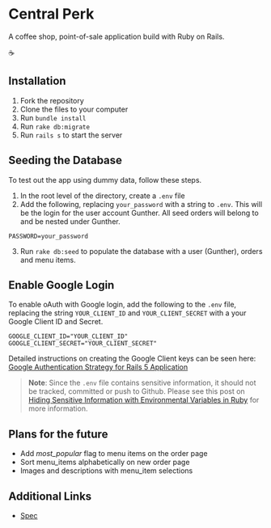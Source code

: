 # Central Perk

A coffee shop, point-of-sale application build with Ruby on Rails.

☕️

## Installation

1. Fork the repository
1. Clone the files to your computer
1. Run `bundle install`
1. Run `rake db:migrate`
1. Run `rails s` to start the server

## Seeding the Database

To test out the app using dummy data, follow these steps.

1. In the root level of the directory, create a `.env` file
1. Add the following, replacing `your_password` with a string to `.env`. This will be the login for the user account Gunther. All seed orders will belong to and be nested under Gunther.

```
PASSWORD=your_password
```

3. Run `rake db:seed` to populate the database with a user (Gunther), orders and menu items.

## Enable Google Login

To enable oAuth with Google login, add the following to the `.env` file, replacing the string `YOUR_CLIENT_ID` and `YOUR_CLIENT_SECRET` with a your Google Client ID and Secret.

```
GOOGLE_CLIENT_ID="YOUR_CLIENT_ID"
GOOGLE_CLIENT_SECRET="YOUR_CLIENT_SECRET"
```

Detailed instructions on creating the Google Client keys can be seen here: [Google Authentication Strategy for Rails 5 Application](https://medium.com/@rachel.hawa/google-authentication-strategy-for-rails-5-application-cd37947d2b1b)

> **Note**: Since the `.env` file contains sensitive information, it should not be tracked, committed or push to Github. Please see this post on [Hiding Sensitive Information with Environmental Variables in Ruby](https://shannoncrabill.com/blog/hiding-sensitive-information-with-environmental-variables-in-ruby/) for more information.

## Plans for the future

- Add _most_popular_ flag to menu items on the order page
- Sort menu_items alphabetically on new order page
- Images and descriptions with menu_item selections

## Additional Links

- [Spec](spec.md)
